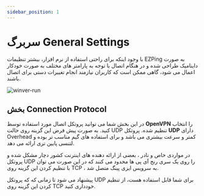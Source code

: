 ```yaml
---
sidebar_position: 1
---
```


# سربرگ General Settings

با وجود اینکه برای راحتی استفاده از نرم افزار، بیشتر تنظیمات EZPing به صورت داینامیک طراحی شده و در هنگام اتصال با توجه به پارامتر های مختلف به صورت خودکار اعمال می شود، گاهی ممکن است که کاربران نیازمند انجام تغییرات دستی برای اتصال باشند.



![winver-run](./settings-guide/img/connection-protocol.png)


## بخش Connection Protocol

در این بخش شما می توانید پروتکل اتصال مورد استفاده توسط **OpenVPN** را انتخاب کنید. به صورت پیش فرض این گزینه روی حالت UDP تنظیم شده. پروتکل **UDP** دارای Overhead کمتر و سرعت بیشتری می باشد و برای استفاده های گیم مناسب تر بوده و لتنسی پایین تری ارائه می دهد.

در مواردی خاص و نادر ، بعضی از ارائه دهنده های اینترنت کشور دچار مشکل شده و پروتکل UDP را روی یک سری رنج آی پی ها محدود می کنند که در این صورت می توان با تنظیم کردن این گزینه روی TCP ، به سرویس ایزی پینگ متصل شد.

پیشنهاد می شود تا زمانی که که پروتکل UDP برای شما قابل استفاده هست، از تنظیم کردن این گزینه روی TCP خودداری کنید.
